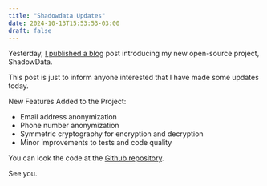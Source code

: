 ```yaml
---
title: "Shadowdata Updates"
date: 2024-10-13T15:53:53-03:00
draft: false
---
```


Yesterday, [I published a blog](https://adlermedrado.com.br/posts/shadowdata-sensitive-data-handler/) post introducing my new open-source project, ShadowData.

This post is just to inform anyone interested that I have made some updates today.

New Features Added to the Project:

* Email address anonymization
* Phone number anonymization
* Symmetric cryptography for encryption and decryption
* Minor improvements to tests and code quality

You can look the code at the [Github repository](https://github.com/adlermedrado/ShadowData/).

See you.